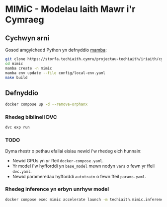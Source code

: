 # MIMiC - Modelau Iaith Mawr i'r Cymraeg

## Cychwyn arni

Gosod amgylchedd Python yn defnyddio [mamba](https://storfa.techiaith.cymru/gweinyddion/gosodiad-datblygwr#setup-conda-with-mamba):

```bash
git clone https://storfa.techiaith.cymru/projectau-techiaith/iriaith/cyfieithu-ac-llms/hyfforddi/mimic.git
cd mimic
mamba create -n mimic
mamba env update --file config/local-env.yaml
make build
```

## Defnyddio

```bash
docker compose up -d --remove-orphanx
```

### Rhedeg biblinell DVC

```bash
dvc exp run
```

### TODO

Dyma rhestr o pethau efallai eisiau newid i'w rhedeg eich hunnain:

- Newid GPUs yn yr ffeil `docker-compose.yaml`.
- Yr model i'w hyfforddi yn `base_model` mewn nodyn `vars` o fewn yr ffeil `dvc.yaml`.
- Newid parameredau hyfforddi `autotrain` o fewn ffeil `params.yaml`.

### Rhedeg inference yn erbyn unrhyw model

```bash
docker compose exec mimic accelerate launch -m techiaith.mimic.inference --help
```
